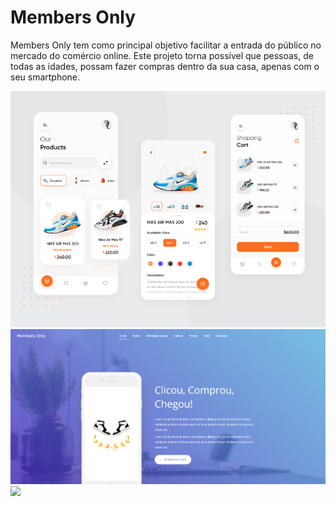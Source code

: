 # Members Only
Members Only tem como principal objetivo facilitar a entrada do público no mercado do comércio online. Este projeto torna possível que pessoas, de todas as idades, possam fazer compras dentro da sua casa, apenas com o seu smartphone.

<img src="/Relatórios_e_Apresentações/Modelo Final.png">
<img src="/Relatórios_e_Apresentações/Website%20Final.png">
<img src="/Resources/Logo Members Only.jpeg">